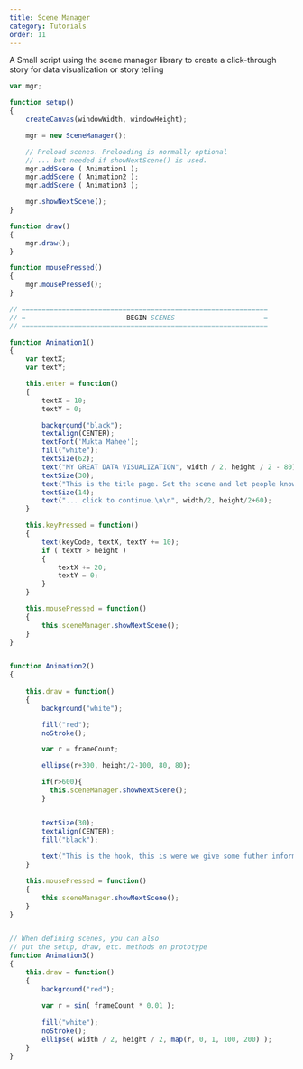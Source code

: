 ```yaml
---
title: Scene Manager
category: Tutorials
order: 11
---
```


<p>A Small script using the scene manager library to create a click-through story for data visualization or story telling</p>

<script src="{{ "/scripts/p5.min.js" | prepend: site.baseurl }}"></script>
<script src={{ "/scripts/p5.min.js" | prepend: site.baseurl }}></script>
```js
var mgr;

function setup()
{
    createCanvas(windowWidth, windowHeight);

    mgr = new SceneManager();

    // Preload scenes. Preloading is normally optional
    // ... but needed if showNextScene() is used.
    mgr.addScene ( Animation1 );
    mgr.addScene ( Animation2 );
    mgr.addScene ( Animation3 );

    mgr.showNextScene();
}

function draw()
{
    mgr.draw();
}

function mousePressed()
{
    mgr.mousePressed();
}

// =============================================================
// =                         BEGIN SCENES                      = 
// =============================================================

function Animation1()
{
    var textX;
    var textY;

    this.enter = function()
    {
        textX = 10;
        textY = 0;

        background("black");
        textAlign(CENTER);
        textFont('Mukta Mahee');
        fill("white");
        textSize(62);
        text("MY GREAT DATA VISUALIZATION", width / 2, height / 2 - 80);
        textSize(30);
        text("This is the title page. Set the scene and let people know what the story is about\n", width / 2, height / 2);
        textSize(14);
        text("... click to continue.\n\n", width/2, height/2+60);
    }

    this.keyPressed = function()
    {
        text(keyCode, textX, textY += 10);
        if ( textY > height )
        {
            textX += 20;
            textY = 0;
        }
    }

    this.mousePressed = function()
    {
        this.sceneManager.showNextScene();
    }
}


function Animation2()
{
    
    this.draw = function()
    {
        background("white");

        fill("red");
        noStroke();

        var r = frameCount;

        ellipse(r+300, height/2-100, 80, 80);

        if(r>600){
          this.sceneManager.showNextScene();  
        }


        textSize(30);
        textAlign(CENTER);
        fill("black");
        
        text("This is the hook, this is were we give some futher information and make them feel something", width/2, height/2);
    }

    this.mousePressed = function()
    {
        this.sceneManager.showNextScene();
    }
}


// When defining scenes, you can also 
// put the setup, draw, etc. methods on prototype
function Animation3()
{
    this.draw = function()
    {
        background("red");
                
        var r = sin( frameCount * 0.01 );
                
        fill("white");
        noStroke();
        ellipse( width / 2, height / 2, map(r, 0, 1, 100, 200) );
    }
}
```

<script>
var mgr;

function setup()
{
    createCanvas(windowWidth, windowHeight);

    mgr = new SceneManager();

    // Preload scenes. Preloading is normally optional
    // ... but needed if showNextScene() is used.
    mgr.addScene ( Animation1 );
    mgr.addScene ( Animation2 );
    mgr.addScene ( Animation3 );

    mgr.showNextScene();
}

function draw()
{
    mgr.draw();
}

function mousePressed()
{
    mgr.mousePressed();
}

// =============================================================
// =                         BEGIN SCENES                      = 
// =============================================================

function Animation1()
{
    var textX;
    var textY;

    this.enter = function()
    {
        textX = 10;
        textY = 0;

        background("black");
        textAlign(CENTER);
        textFont('Mukta Mahee');
        fill("white");
        textSize(62);
        text("MY GREAT DATA VISUALIZATION", width / 2, height / 2 - 80);
        textSize(30);
        text("This is the title page. Set the scene and let people know what the story is about\n", width / 2, height / 2);
        textSize(14);
        text("... click to continue.\n\n", width/2, height/2+60);
    }

    this.keyPressed = function()
    {
        text(keyCode, textX, textY += 10);
        if ( textY > height )
        {
            textX += 20;
            textY = 0;
        }
    }

    this.mousePressed = function()
    {
        this.sceneManager.showNextScene();
    }
}


function Animation2()
{
    
    this.draw = function()
    {
        background("white");

        fill("red");
        noStroke();

        var r = frameCount;

        ellipse(r+300, height/2-100, 80, 80);

        if(r>600){
          this.sceneManager.showNextScene();  
        }


        textSize(30);
        textAlign(CENTER);
        fill("black");
        
        text("This is the hook, this is were we give some futher information and make them feel something", width/2, height/2);
    }

    this.mousePressed = function()
    {
        this.sceneManager.showNextScene();
    }
}


// When defining scenes, you can also 
// put the setup, draw, etc. methods on prototype
function Animation3()
{
    this.draw = function()
    {
        background("red");
                
        var r = sin( frameCount * 0.01 );
                
        fill("white");
        noStroke();
        ellipse( width / 2, height / 2, map(r, 0, 1, 100, 200) );
    }
}
</script>